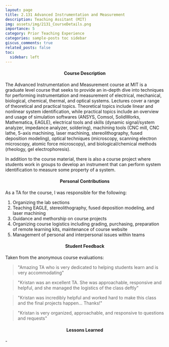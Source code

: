 ```yaml
---
layout: page
title: 2.131 Advanced Instrumentation and Measurement
description: Teaching Assitant (MIT)
img: assets/img/2131_CourseDetails.png
importance: 5
category: Prior Teaching Experience
categories: sample-posts toc sidebar
giscus_comments: true
related_posts: false
toc:
  sidebar: left
---
```


<h4 id="descript_2131" style="text-align: center;">Course Description</h4>

The Advanced Instrumentation and Measurement course at MIT is a graduate level course that seeks to provide an in-depth dive into techniques for performing instrumentation and measurement of electrical, mechanical, biological, chemical, thermal, and optical systems. Lectures cover a range of theoretical and practical topics. Theoretical topics include linear and nonlinear system identification, while practical topics include an overview and usage of simulation softwares (ANSYS, Comsol, SolidWorks, Mathematica, EAGLE), electrical tools and skills (dynamic signal/system analyzer, impedance analyzer, soldering), machining tools (CNC mill, CNC lathe, 5-axis machining, laser machining, stereolithography, fused deposition modeling), optical techniques (microscopy, scanning electron microscopy, atomic force microscopy), and biological/chemical methods (rheology, gel electrophoresis). 

In addition to the course material, there is also a course project where students work in groups to develop an instrument that can perform system identification to measure some property of a system. 

<h4 id="percont_2131" style="text-align: center;">Personal Contributions</h4>

As a TA for the course, I was responsible for the following: 
1. Organizing the lab sections 
2. Teaching EAGLE, stereolithography, fused deposition modeling, and laser machining 
3. Guidance and methorship on course projects 
4. Organizing course logistics including grading, purchasing, preparation of remote learning kits, maintenance of course website
5. Management of personal and interpersonal issues within teams 

<h4 id="fdbk_2131" style="text-align: center;">Student Feedback</h4>

Taken from the anonymous course evaluations:

> "Amazing TA who is very dedicated to helping students learn and is very accommodating"

> "Kristan was an excellent TA. She was approachable, responsive and helpful, and she managed the logistics of the class deftly"

> "Kristan was incredibly helpful and worked hard to make this class and the final projects happen... Thanks!"

> "Kristan is very organized, approachable, and responsive to questions and requests"

<h4 id="lesslearn_2131" style="text-align: center;">Lessons Learned</h4>
- 
